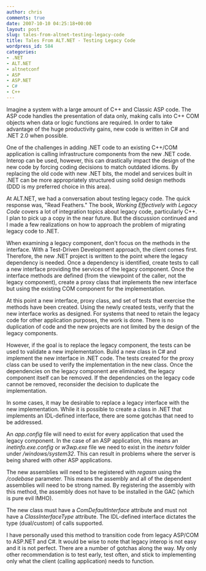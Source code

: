 ```yaml
---
author: chris
comments: true
date: 2007-10-10 04:25:18+00:00
layout: post
slug: tales-from-altnet-testing-legacy-code
title: Tales From ALT.NET - Testing Legacy Code
wordpress_id: 584
categories:
- .NET
- ALT.NET
- altnetconf
- ASP
- ASP.NET
- C#
- C++
---
```


Imagine a system with a large amount of C++ and Classic ASP code. The ASP code handles the presentation of data only, making calls into C++ COM objects when data or logic functions are required. In order to take advantage of the huge productivity gains, new code is written in C# and .NET 2.0 when possible.

One of the challenges in adding .NET code to an existing C++/COM application is calling infrastructure components from the new .NET code. Interop can be used, however, this can drastically impact the design of the new code by forcing coding decisions to match outdated idioms. By replacing the old code with new .NET bits, the model and services built in .NET can be more appropriately structured using solid design methods (DDD is my preferred choice in this area).

At ALT.NET, we had a conversation about testing legacy code. The quick response was, "Read Feathers." The book, _Working Effectively with Legacy Code_ covers a lot of integration topics about legacy code, particularly C++. I plan to pick up a copy in the near future. But the discussion continued and I made a few realizations on how to approach the problem of migrating legacy code to .NET.

When examining a legacy component, don't focus on the methods in the interface. With a Test-Driven Development approach, the client comes first. Therefore, the new .NET project is written to the point where the legacy dependency is needed. Once a dependency is identified, create tests to call a new interface providing the services of the legacy component. Once the interface methods are defined (from the viewpoint of the caller, not the legacy component), create a proxy class that implements the new interface but using the existing COM component for the implementation.

At this point a new interface, proxy class, and set of tests that exercise the methods have been created. Using the newly created tests, verify that the new interface works as designed. For systems that need to retain the legacy code for other application purposes, the work is done. There is no duplication of code and the new projects are not limited by the design of the legacy components.

However, if the goal is to replace the legacy component, the tests can be used to validate a new implementation. Build a new class in C# and implement the new interface in .NET code. The tests created for the proxy class can be used to verify the implementation in the new class. Once the dependencies on the legacy component are eliminated, the legacy component itself can be removed. If the dependencies on the legacy code cannot be removed, reconsider the decision to duplicate the implementation.

In some cases, it may be desirable to replace a legacy interface with the new implementation. While it is possible to create a class in .NET that implements an IDL-defined interface, there are some gotchas that need to be addressed.


An _app.config_ file will need to exist for every application that used the legacy component. In the case of an ASP application, this means an _inetinfo.exe.config_ or _w3wp.exe_ file we need to exist in the _inetsrv_ folder under _/windows/system32_. This can result in problems where the server is being shared with other ASP applications.

The new assemblies will need to be registered with _regasm_ using the _/codebase_ parameter. This means the assembly and all of the dependent assemblies will need to be strong named. By registering the assembly with this method, the assembly does not have to be installed in the GAC (which is pure evil IMHO).

The new class must have a _ComDefaultInterface_ attribute and must not have a _ClassInterfaceType_ attribute. The IDL-defined interface dictates the type (dual/custom) of calls supported.


I have personally used this method to transition code from legacy ASP/COM to ASP.NET and C#. It would be wise to note that legacy interop is not easy and it is not perfect. There are a number of gotchas along the way. My only other recommendation is to test early, test often, and stick to implementing only what the client (calling application) needs to function.
